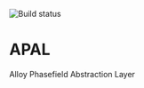 ![Build status](https://travis-ci.org/davidkleiven/APAL.svg?branch=master)

# APAL
Alloy Phasefield Abstraction Layer
